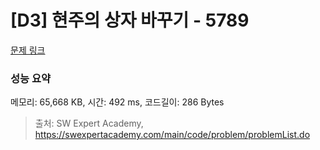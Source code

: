 # [D3] 현주의 상자 바꾸기 - 5789 

[문제 링크](https://swexpertacademy.com/main/code/problem/problemDetail.do?contestProbId=AWYygN36Qn8DFAVm) 

### 성능 요약

메모리: 65,668 KB, 시간: 492 ms, 코드길이: 286 Bytes



> 출처: SW Expert Academy, https://swexpertacademy.com/main/code/problem/problemList.do
